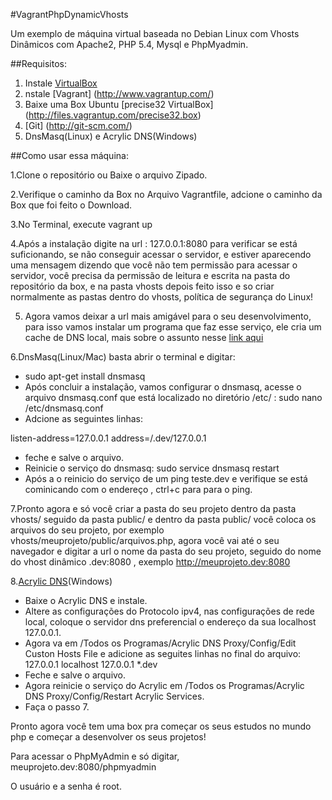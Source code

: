 #VagrantPhpDynamicVhosts

Um exemplo de máquina virtual baseada no Debian Linux com Vhosts Dinâmicos com Apache2, PHP 5.4, Mysql e PhpMyadmin.

##Requisitos:

1.	Instale [VirtualBox](https://www.virtualbox.org/wiki/Downloads)
2.	nstale [Vagrant] (http://www.vagrantup.com/)
3.	Baixe uma Box Ubuntu [precise32 VirtualBox] (http://files.vagrantup.com/precise32.box)
4.	[Git] (http://git-scm.com/)
5.	DnsMasq(Linux) e Acrylic DNS(Windows)

##Como usar essa máquina:

1.Clone o repositório ou Baixe o arquivo Zipado.

2.Verifique o caminho da Box no Arquivo Vagrantfile, adcione o caminho da Box que foi feito o Download.

3.No Terminal, execute vagrant up

4.Após a instalação digite na url : 127.0.0.1:8080 para verificar se está suficionando, se não conseguir acessar o servidor, 
e estiver aparecendo uma mensagem dizendo que você não tem permissão para acessar o servidor, você precisa da permissão
de leitura e escrita na pasta do repositório da box, e na pasta vhosts depois feito isso e so criar normalmente as 
pastas dentro do vhosts, política de segurança do Linux!

5. Agora vamos deixar a url mais amigável para o seu desenvolvimento, para isso vamos instalar um programa que faz esse serviço, 
ele cria um cache de DNS local, mais sobre o assunto nesse [link aqui](http://blog.davidsonpaulo.com/2012/08/como-usar-o-dnsmasq-para-criar-um-cache-de-dns-local.html)

6.DnsMasq(Linux/Mac) basta abrir o terminal e digitar: 
* sudo apt-get install dnsmasq
* Após concluir a instalação, vamos configurar o dnsmasq, acesse o arquivo dnsmasq.conf que está localizado no diretório /etc/ : sudo nano /etc/dnsmasq.conf
* Adcione as seguintes linhas: 

listen-address=127.0.0.1
address=/.dev/127.0.0.1

* feche e salve o arquivo.
* Reinicie o serviço do dnsmasq: sudo service dnsmasq restart
* Após a o reinicio do serviço  de um ping teste.dev e verifique se está cominicando com o endereço , ctrl+c para para o ping.

7.Pronto agora e só você criar a pasta do seu projeto dentro da pasta vhosts/ seguido da pasta public/ e dentro da pasta public/ você coloca os arquivos do seu projeto, por exemplo vhosts/meuprojeto/public/arquivos.php, agora você vai até o seu navegador e digitar a url o nome da pasta do seu projeto, seguido do nome do vhost dinâmico .dev:8080 , exemplo http://meuprojeto.dev:8080

8.[Acrylic DNS](http://sourceforge.net/projects/acrylic/)(Windows)
* Baixe o Acrylic DNS e instale.
* Altere as configurações do Protocolo ipv4, nas configurações de rede local, coloque o servidor dns preferencial o endereço da sua localhost 127.0.0.1.
* Agora va em /Todos os Programas/Acrylic DNS Proxy/Config/Edit Custon Hosts File e adicione as seguites linhas no final do arquivo: 
127.0.0.1 localhost
127.0.0.1 *.dev
* Feche e salve o arquivo.
* Agora reinicie o serviço do Acrylic em /Todos os Programas/Acrylic DNS Proxy/Config/Restart Acrylic Services.
* Faça o passo 7.

Pronto agora você tem uma box pra começar os seus estudos no mundo php e começar a desenvolver os seus projetos!

Para acessar o PhpMyAdmin e só digitar, meuprojeto.dev:8080/phpmyadmin

O usuário e a senha é root.
